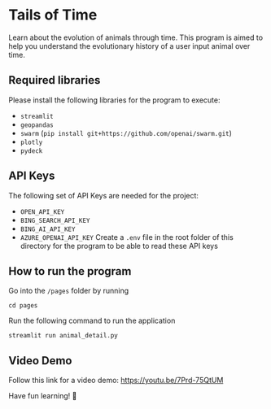 # Tails of Time
Learn about the evolution of animals through time. This program is aimed to help you understand the evolutionary history of a user input animal over time. 

## Required libraries
Please install the following libraries for the program to execute:
- `streamlit`
- `geopandas`
- `swarm` (`pip install git+https://github.com/openai/swarm.git`)
- `plotly`
- `pydeck`

## API Keys
The following set of API Keys are needed for the project:
- `OPEN_API_KEY`
- `BING_SEARCH_API_KEY`
- `BING_AI_API_KEY`
- `AZURE_OPENAI_API_KEY`
Create a `.env` file in the root folder of this directory for the program to be able to read these API keys

## How to run the program
Go into the `/pages` folder by running 
```
cd pages
```
Run the following command to run the application 
```
streamlit run animal_detail.py
```

## Video Demo
Follow this link for a video demo: https://youtu.be/7Prd-75QtUM

Have fun learning! 🐼
